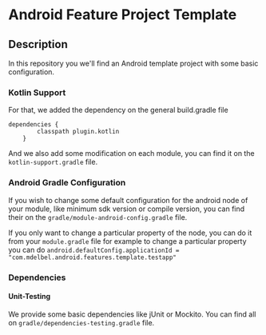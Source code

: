 # Android Feature Project Template

## Description
In this repository you we'll find an Android template project with some basic configuration.

### Kotlin Support
For that, we added the dependency on the general build.gradle file
```
dependencies {
        classpath plugin.kotlin
    }
```
And we also add some modification on each module, you can find it on the `kotlin-support.gradle` file.


### Android Gradle Configuration
If you wish to change some default configuration for the android node of your module, like minimum sdk version or compile version, you can find their on the `gradle/module-android-config.gradle` file.

If you only want to change a particular property of the node, you can do it from your `module.gradle` file for example to change a particular property you can do `android.defaultConfig.applicationId = "com.mdelbel.android.features.template.testapp"`

### Dependencies
#### Unit-Testing
We provide some basic dependencies like jUnit or Mockito. You can find all on `gradle/dependencies-testing.gradle` file.